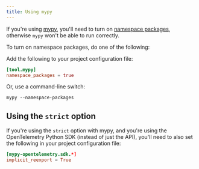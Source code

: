 ```yaml
---
title: Using mypy
---
```


If you're using [mypy](http://mypy-lang.org/), you'll need to turn on [namespace
packages](https://mypy.readthedocs.io/en/stable/command_line.html#cmdoption-mypy-namespace-packages),
otherwise `mypy` won't be able to run correctly.

To turn on namespace packages, do one of the following:

Add the following to your project configuration file:

```toml
[tool.mypy]
namespace_packages = true
```

Or, use a command-line switch:

```shell
mypy --namespace-packages
```

## Using the `strict` option

If you're using the `strict` option with mypy, and you're using the
OpenTelemetry Python SDK (instead of just the API), you'll need to also set the
following in your project configuration file:

```toml
[mypy-opentelemetry.sdk.*]
implicit_reexport = True
```

